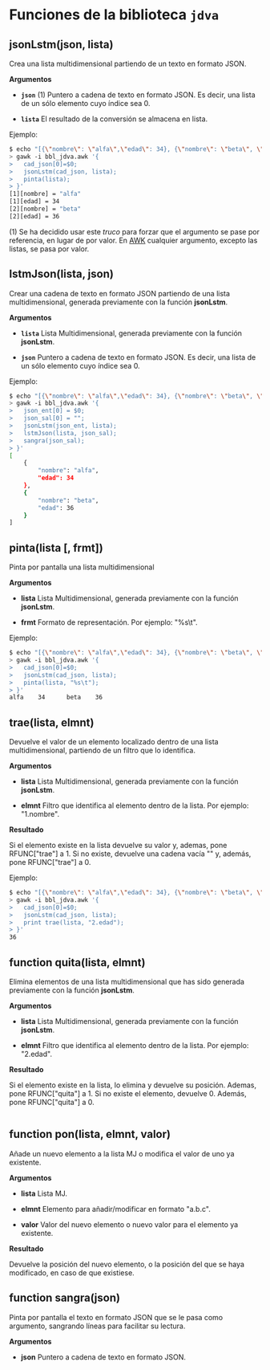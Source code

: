 # Funciones de la biblioteca `jdva`

## jsonLstm(json, lista)

Crea una lista multidimensional partiendo de un texto en formato JSON.

**Argumentos**

* **`json`** (1) Puntero a cadena de texto en formato JSON. Es decir, una lista de un sólo elemento cuyo índice sea 0.

* **`lista`** El resultado de la conversión se almacena en lista.

Ejemplo:

```bash
$ echo "[{\"nombre\": \"alfa\",\"edad\": 34}, {\"nombre\": \"beta\", \"edad\": 36}]" |
> gawk -i bbl_jdva.awk '{
>   cad_json[0]=$0;
>   jsonLstm(cad_json, lista);
>   pinta(lista);
> }'
[1][nombre] = "alfa"
[1][edad] = 34
[2][nombre] = "beta"
[2][edad] = 36
```

(1) Se ha decidido usar este _truco_ para forzar que el argumento se pase por referencia, en lugar de por valor. En [AWK](https://www.gnu.org/software/gawk/manual/gawk.html) cualquier argumento, excepto las listas, se pasa por valor. 

## lstmJson(lista, json)

Crear una cadena de texto en formato JSON partiendo de una lista multidimensional, generada previamente con la función **jsonLstm**.

**Argumentos**

* **`lista`** Lista Multidimensional, generada previamente con la función **jsonLstm**.

* **`json`**  Puntero a cadena de texto en formato JSON. Es decir, una lista de un sólo elemento cuyo índice sea 0.

Ejemplo:

```bash
$ echo "[{\"nombre\": \"alfa\",\"edad\": 34}, {\"nombre\": \"beta\", \"edad\": 36}]" |
> gawk -i bbl_jdva.awk '{
>   json_ent[0] = $0;
>   json_sal[0] = "";
>   jsonLstm(json_ent, lista);
>   lstmJson(lista, json_sal);
>   sangra(json_sal);
> }'
[
    {
        "nombre": "alfa",
        "edad": 34
    },
    {
        "nombre": "beta",
        "edad": 36
    }
]
```

## pinta(lista [, frmt])

Pinta por pantalla una lista multidimensional

**Argumentos**

* **lista** Lista Multidimensional, generada previamente con la función **jsonLstm**.

* **frmt**  Formato de representación. Por ejemplo: "%s\t".

Ejemplo:

```bash
$ echo "[{\"nombre\": \"alfa\",\"edad\": 34}, {\"nombre\": \"beta\", \"edad\": 36}]" |
> gawk -i bbl_jdva.awk '{
>   cad_json[0]=$0;
>   jsonLstm(cad_json, lista);
>   pinta(lista, "%s\t");
> }'
alfa    34      beta    36
```

## trae(lista, elmnt)

Devuelve el valor de un elemento localizado dentro de una lista multidimensional, partiendo de un filtro que lo identifica.

**Argumentos**

* **lista** Lista Multidimensional, generada previamente con la función **jsonLstm**.

* **elmnt** Filtro que identifica al elemento dentro de la lista. Por ejemplo: "1.nombre".

**Resultado**

Si el elemento existe en la lista devuelve su valor y, ademas, pone RFUNC["trae"] a 1. Si no existe, devuelve una cadena vacía "" y, además, pone RFUNC["trae"] a 0.

Ejemplo:

```bash
$ echo "[{\"nombre\": \"alfa\",\"edad\": 34}, {\"nombre\": \"beta\", \"edad\": 36}]" |
> gawk -i bbl_jdva.awk '{
>   cad_json[0]=$0;
>   jsonLstm(cad_json, lista);
>   print trae(lista, "2.edad");
> }'
36
```

## function quita(lista, elmnt)

Elimina elementos de una lista multidimensional que has sido generada previamente con la función **jsonLstm**.

**Argumentos**

* **lista** Lista Multidimensional, generada previamente con la función **jsonLstm**.

* **elmnt** Filtro que identifica al elemento dentro de la lista. Por ejemplo: "2.edad".

**Resultado**

Si el elemento existe en la lista, lo elimina y devuelve su posición. Ademas, pone RFUNC["quita"] a 1. Si no existe el elemento, devuelve 0. Además, pone RFUNC["quita"] a 0.

```bash
```

## function pon(lista, elmnt, valor)

Añade un nuevo elemento a la lista MJ o modifica el valor de uno ya existente.

**Argumentos**

* **lista** Lista MJ.

* **elmnt** Elemento para añadir/modificar en formato "a.b.c".

* **valor** Valor del nuevo elemento o nuevo valor para el elemento ya existente.

**Resultado**

Devuelve la posición del nuevo elemento, o la posición del que se haya modificado, en caso de que existiese.

## function sangra(json)

Pinta por pantalla el texto en formato JSON que se le pasa como argumento, sangrando líneas para facilitar su lectura.

**Argumentos**

* **json** Puntero a cadena de texto en formato JSON.